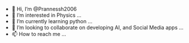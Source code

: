- 👋 Hi, I’m @Prannessh2006
- 👀 I’m interested in Physics ...
- 🌱 I’m currently learning python ...
- 💞️ I’m looking to collaborate on developing AI, and Social Media apps ...
- 📫 How to reach me ...

<!---
Prannessh2006/Prannessh2006 is a ✨ special ✨ repository because its `README.md` (this file) appears on your GitHub profile.
You can click the Preview link to take a look at your changes.
--->
